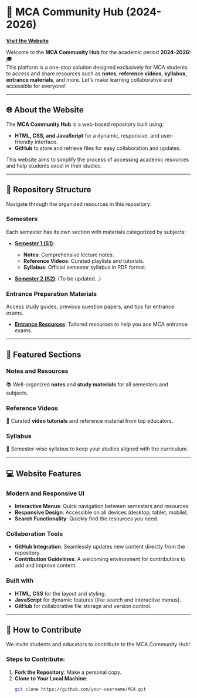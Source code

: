 # 📘 MCA Community Hub (2024-2026)  
**[Visit the Website](https://yadhukrishnx.github.io/MCA/)**  

Welcome to the **MCA Community Hub** for the academic period **2024-2026**! 🎓  
This platform is a one-stop solution designed exclusively for MCA students to access and share resources such as **notes**, **reference videos**, **syllabus**, **entrance materials**, and more. Let's make learning collaborative and accessible for everyone!

---

## 🌐 About the Website  

The **MCA Community Hub** is a web-based repository built using:
- **HTML, CSS, and JavaScript** for a dynamic, responsive, and user-friendly interface.
- **GitHub** to store and retrieve files for easy collaboration and updates.

This website aims to simplify the process of accessing academic resources and help students excel in their studies.

---

## 📂 Repository Structure  

Navigate through the organized resources in this repository:  

### **Semesters**  
Each semester has its own section with materials categorized by subjects:  

- **[Semester 1 (S1)](https://github.com/yadhukrishnx/MCA/tree/main/S1)**:  
   - **Notes**: Comprehensive lecture notes.  
   - **Reference Videos**: Curated playlists and tutorials.  
   - **Syllabus**: Official semester syllabus in PDF format.  

- **[Semester 2 (S2)](https://github.com/yadhukrishnx/MCA/tree/main/S2)**: (To be updated...)  

### **Entrance Preparation Materials**  
Access study guides, previous question papers, and tips for entrance exams.  

- **[Entrance Resources](https://github.com/yadhukrishnx/MCA/tree/main/Entrance)**: Tailored resources to help you ace MCA entrance exams.  

---

## 🎥 Featured Sections  

### Notes and Resources  
📚 Well-organized **notes** and **study materials** for all semesters and subjects.  

### Reference Videos  
🎥 Curated **video tutorials** and reference material from top educators.  

### Syllabus  
📝 Semester-wise syllabus to keep your studies aligned with the curriculum.  

---

## 💻 Website Features  

### Modern and Responsive UI  
- **Interactive Menus**: Quick navigation between semesters and resources.  
- **Responsive Design**: Accessible on all devices (desktop, tablet, mobile).  
- **Search Functionality**: Quickly find the resources you need.  

### Collaboration Tools  
- **GitHub Integration**: Seamlessly updates new content directly from the repository.  
- **Contribution Guidelines**: A welcoming environment for contributors to add and improve content.  

### Built with  
- **HTML, CSS** for the layout and styling.  
- **JavaScript** for dynamic features (like search and interactive menus).  
- **GitHub** for collaborative file storage and version control.  

---

## 🌟 How to Contribute  

We invite students and educators to contribute to the MCA Community Hub!  

### Steps to Contribute:  

1. **Fork the Repository**: Make a personal copy.  
2. **Clone to Your Local Machine**:  
   ```bash
   git clone https://github.com/your-username/MCA.git
